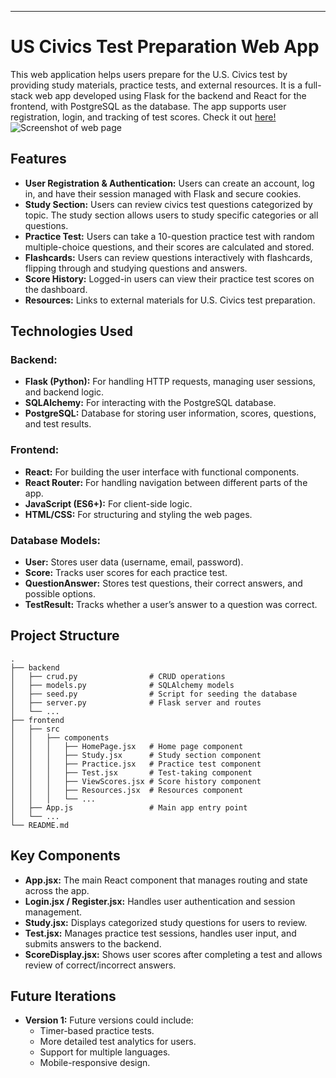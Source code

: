 ---

# **US Civics Test Preparation Web App**

This web application helps users prepare for the U.S. Civics test by providing study materials, practice tests, and external resources. It is a full-stack web app developed using Flask for the backend and React for the frontend, with PostgreSQL as the database. The app supports user registration, login, and tracking of test scores.
Check it out [here!](http://54.213.207.219/)
![Screenshot of web page](<img width="1728" alt="Screenshot 2024-10-25 at 1 30 18 PM" src="https://github.com/user-attachments/assets/5a6967f4-49e6-4831-9329-5cd1a3fb93ad">
)

## **Features**

- **User Registration & Authentication:** Users can create an account, log in, and have their session managed with Flask and secure cookies.
- **Study Section:** Users can review civics test questions categorized by topic. The study section allows users to study specific categories or all questions.
- **Practice Test:** Users can take a 10-question practice test with random multiple-choice questions, and their scores are calculated and stored.
- **Flashcards:** Users can review questions interactively with flashcards, flipping through and studying questions and answers.
- **Score History:** Logged-in users can view their practice test scores on the dashboard.
- **Resources:** Links to external materials for U.S. Civics test preparation.

## **Technologies Used**

### Backend:
- **Flask (Python):** For handling HTTP requests, managing user sessions, and backend logic.
- **SQLAlchemy:** For interacting with the PostgreSQL database.
- **PostgreSQL:** Database for storing user information, scores, questions, and test results.

### Frontend:
- **React:** For building the user interface with functional components.
- **React Router:** For handling navigation between different parts of the app.
- **JavaScript (ES6+):** For client-side logic.
- **HTML/CSS:** For structuring and styling the web pages.

### Database Models:
- **User:** Stores user data (username, email, password).
- **Score:** Tracks user scores for each practice test.
- **QuestionAnswer:** Stores test questions, their correct answers, and possible options.
- **TestResult:** Tracks whether a user’s answer to a question was correct.



## **Project Structure**

```
.
├── backend
│   ├── crud.py                # CRUD operations
│   ├── models.py              # SQLAlchemy models
│   ├── seed.py                # Script for seeding the database
│   ├── server.py              # Flask server and routes
│   └── ...
├── frontend
│   ├── src
│   │   ├── components
│   │   │   ├── HomePage.jsx   # Home page component
│   │   │   ├── Study.jsx      # Study section component
│   │   │   ├── Practice.jsx   # Practice test component
│   │   │   ├── Test.jsx       # Test-taking component
│   │   │   ├── ViewScores.jsx # Score history component
│   │   │   ├── Resources.jsx  # Resources component
│   │   │   └── ...
│   ├── App.js                 # Main app entry point
│   └── ...
└── README.md
```

## **Key Components**

- **App.jsx:** The main React component that manages routing and state across the app.
- **Login.jsx / Register.jsx:** Handles user authentication and session management.
- **Study.jsx:** Displays categorized study questions for users to review.
- **Test.jsx:** Manages practice test sessions, handles user input, and submits answers to the backend.
- **ScoreDisplay.jsx:** Shows user scores after completing a test and allows review of correct/incorrect answers.

## **Future Iterations**

- **Version 1:** Future versions could include:
  - Timer-based practice tests.
  - More detailed test analytics for users.
  - Support for multiple languages.
  - Mobile-responsive design.
